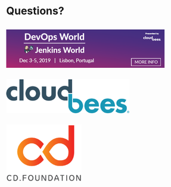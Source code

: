 <!-- .slide: class="center" -->
# Questions?


<!-- .slide: data-background-color="#FFF" -->
<p style="display:inline-block"><a href="https://www.cloudbees.com/devops-world/lisbon"><img src="img/products/2019_JW-email-footer-lisbon.png" ></a></p>

<p style="display:inline-block"><a href="https://docs.cloudbees.com/docs/cloudbees-jenkins-x-distribution/latest/"><img src="img/products/cd-logo.png" style="width: 70%; height: 70%;"></a></p>

<p style="display:inline-block"><a href="https://cd.foundation/"><img src="img/products/cdf-stacked-color.png" style="width: 40%; height: 40%;"></a></p>


<!-- .slide: class="center light" -->
<!-- .slide: data-background="img/gitops.png" data-background-size="contain" data-background-color="#FFF" -->


<!-- .slide: class="center light" -->
<!-- .slide: data-background="img/gitops-model.png" data-background-size="contain" data-background-color="#FFF" -->


<!-- .slide: class="center light" -->
<!-- .slide: data-background="img/jx-serverless-arch.png" data-background-size="contain" data-background-color="#FFF" -->